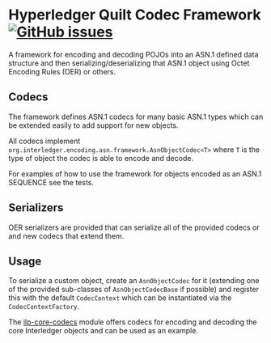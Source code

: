 # Hyperledger Quilt Codec Framework  [![GitHub issues](https://img.shields.io/github/issues-raw/hyperledger/quilt/codec-framework.svg)](https://github.com/hyperledger/quilt/issues?q=is%3Aissue+is%3Aopen+label%3Acodec-framework)

A framework for encoding and decoding POJOs into an ASN.1 defined data structure and then serializing/deserializing that ASN.1 object using Octet Encoding Rules (OER) or others.

## Codecs

The framework defines ASN.1 codecs for many basic ASN.1 types which can be extended easily
to add support for new objects.

All codecs implement `org.interledger.encoding.asn.framework.AsnObjectCodec<T>` where `T` is the type of object the codec is able to encode and decode.

For examples of how to use the framework for objects encoded as an ASN.1 SEQUENCE see the tests.

## Serializers

OER serializers are provided that can serialize all of the provided codecs or and new codecs that extend them.

## Usage

To serialize a custom object, create an `AsnObjectCodec` for it (extending one of the provided sub-classes of `AsnObjectCodecBase` if possible) and register this with the default `CodecContext` which can be instantiated via the `CodecContextFactory`.

The [ilp-core-codecs](../ilp-core-codecs) module offers codecs for encoding and decoding the core Interledger objects and can be used as an example.